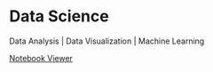 # Data Science
Data Analysis | Data Visualization | Machine Learning

[Notebook Viewer](https://nbviewer.jupyter.org/github/hungpq7/data-science/tree/main/)
